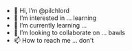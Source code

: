 - 👋 Hi, I’m @pilchlord
- 👀 I’m interested in ... learning
- 🌱 I’m currently learning ... 
- 💞️ I’m looking to collaborate on ... bawls
- 📫 How to reach me ... don't

<!---
pilchlord/pilchlord is a ✨ special ✨ repository because its `README.md` (this file) appears on your GitHub profile.
You can click the Preview link to take a look at your changes.
--->
